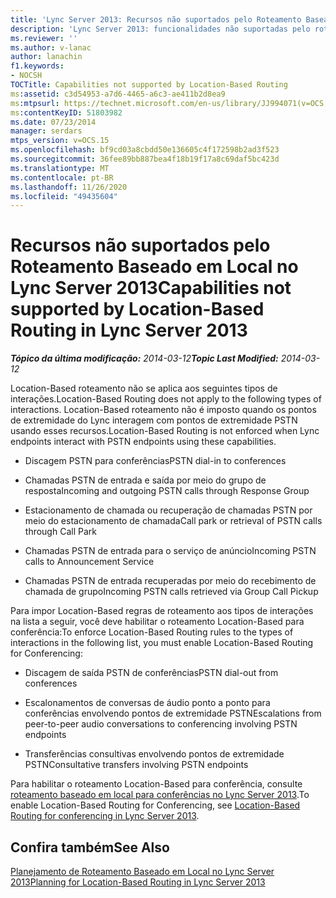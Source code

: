 ```yaml
---
title: 'Lync Server 2013: Recursos não suportados pelo Roteamento Baseado em Local'
description: 'Lync Server 2013: funcionalidades não suportadas pelo roteamento Location-Based.'
ms.reviewer: ''
ms.author: v-lanac
author: lanachin
f1.keywords:
- NOCSH
TOCTitle: Capabilities not supported by Location-Based Routing
ms:assetid: c3d54953-a7d6-4465-a6c3-ae411b2d8ea9
ms:mtpsurl: https://technet.microsoft.com/en-us/library/JJ994071(v=OCS.15)
ms:contentKeyID: 51803982
ms.date: 07/23/2014
manager: serdars
mtps_version: v=OCS.15
ms.openlocfilehash: bf9cd03a8cbdd50e136605c4f172598b2ad3f523
ms.sourcegitcommit: 36fee89bb887bea4f18b19f17a8c69daf5bc423d
ms.translationtype: MT
ms.contentlocale: pt-BR
ms.lasthandoff: 11/26/2020
ms.locfileid: "49435604"
---
```

# <a name="capabilities-not-supported-by-location-based-routing-in-lync-server-2013"></a><span data-ttu-id="8d72b-103">Recursos não suportados pelo Roteamento Baseado em Local no Lync Server 2013</span><span class="sxs-lookup"><span data-stu-id="8d72b-103">Capabilities not supported by Location-Based Routing in Lync Server 2013</span></span>

<div data-xmlns="http://www.w3.org/1999/xhtml">

<div class="topic" data-xmlns="http://www.w3.org/1999/xhtml" data-msxsl="urn:schemas-microsoft-com:xslt" data-cs="https://msdn.microsoft.com/">

<div data-asp="https://msdn2.microsoft.com/asp">



</div>

<div id="mainSection">

<div id="mainBody"><span data-ttu-id="8d72b-104">

<span> </span></span><span class="sxs-lookup"><span data-stu-id="8d72b-104">

<span> </span></span></span>

<span data-ttu-id="8d72b-105">_**Tópico da última modificação:** 2014-03-12_</span><span class="sxs-lookup"><span data-stu-id="8d72b-105">_**Topic Last Modified:** 2014-03-12_</span></span>

<span data-ttu-id="8d72b-106">Location-Based roteamento não se aplica aos seguintes tipos de interações.</span><span class="sxs-lookup"><span data-stu-id="8d72b-106">Location-Based Routing does not apply to the following types of interactions.</span></span> <span data-ttu-id="8d72b-107">Location-Based roteamento não é imposto quando os pontos de extremidade do Lync interagem com pontos de extremidade PSTN usando esses recursos.</span><span class="sxs-lookup"><span data-stu-id="8d72b-107">Location-Based Routing is not enforced when Lync endpoints interact with PSTN endpoints using these capabilities.</span></span>

  - <span data-ttu-id="8d72b-108">Discagem PSTN para conferências</span><span class="sxs-lookup"><span data-stu-id="8d72b-108">PSTN dial-in to conferences</span></span>

  - <span data-ttu-id="8d72b-109">Chamadas PSTN de entrada e saída por meio do grupo de resposta</span><span class="sxs-lookup"><span data-stu-id="8d72b-109">Incoming and outgoing PSTN calls through Response Group</span></span>

  - <span data-ttu-id="8d72b-110">Estacionamento de chamada ou recuperação de chamadas PSTN por meio do estacionamento de chamada</span><span class="sxs-lookup"><span data-stu-id="8d72b-110">Call park or retrieval of PSTN calls through Call Park</span></span>

  - <span data-ttu-id="8d72b-111">Chamadas PSTN de entrada para o serviço de anúncio</span><span class="sxs-lookup"><span data-stu-id="8d72b-111">Incoming PSTN calls to Announcement Service</span></span>

  - <span data-ttu-id="8d72b-112">Chamadas PSTN de entrada recuperadas por meio do recebimento de chamada de grupo</span><span class="sxs-lookup"><span data-stu-id="8d72b-112">Incoming PSTN calls retrieved via Group Call Pickup</span></span>

<span data-ttu-id="8d72b-113">Para impor Location-Based regras de roteamento aos tipos de interações na lista a seguir, você deve habilitar o roteamento Location-Based para conferência:</span><span class="sxs-lookup"><span data-stu-id="8d72b-113">To enforce Location-Based Routing rules to the types of interactions in the following list, you must enable Location-Based Routing for Conferencing:</span></span>

  - <span data-ttu-id="8d72b-114">Discagem de saída PSTN de conferências</span><span class="sxs-lookup"><span data-stu-id="8d72b-114">PSTN dial-out from conferences</span></span>

  - <span data-ttu-id="8d72b-115">Escalonamentos de conversas de áudio ponto a ponto para conferências envolvendo pontos de extremidade PSTN</span><span class="sxs-lookup"><span data-stu-id="8d72b-115">Escalations from peer-to-peer audio conversations to conferencing involving PSTN endpoints</span></span>

  - <span data-ttu-id="8d72b-116">Transferências consultivas envolvendo pontos de extremidade PSTN</span><span class="sxs-lookup"><span data-stu-id="8d72b-116">Consultative transfers involving PSTN endpoints</span></span>

<span data-ttu-id="8d72b-117">Para habilitar o roteamento Location-Based para conferência, consulte [roteamento baseado em local para conferências no Lync Server 2013](lync-server-2013-location-based-routing-for-conferencing.md).</span><span class="sxs-lookup"><span data-stu-id="8d72b-117">To enable Location-Based Routing for Conferencing, see [Location-Based Routing for conferencing in Lync Server 2013](lync-server-2013-location-based-routing-for-conferencing.md).</span></span>

<div>

## <a name="see-also"></a><span data-ttu-id="8d72b-118">Confira também</span><span class="sxs-lookup"><span data-stu-id="8d72b-118">See Also</span></span>


[<span data-ttu-id="8d72b-119">Planejamento de Roteamento Baseado em Local no Lync Server 2013</span><span class="sxs-lookup"><span data-stu-id="8d72b-119">Planning for Location-Based Routing in Lync Server 2013</span></span>](lync-server-2013-planning-for-location-based-routing.md)  
  

<span data-ttu-id="8d72b-120"></div>

</div>

<span> </span>

</div>

</div>

</span><span class="sxs-lookup"><span data-stu-id="8d72b-120"></div>

</div>

<span> </span>

</div>

</div>

</span></span></div>

